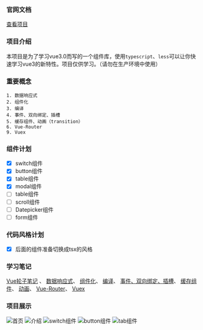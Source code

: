 ### 官网文档
[查看项目](http://wangfan.store)
### 项目介绍

本项目是为了学习vue3.0而写的一个组件库，使用`typescript`、`less`可以让你快速学习vue3的新特性。项目仅供学习。（请勿在生产环境中使用）

### 重要概念

    1. 数据响应式
    2. 组件化
    3. 编译
    4. 事件、双向绑定、插槽
    5. 缓存组件、动画（transition）
    6. Vue-Router
    9. Vuex

### 组件计划

- [x] switch组件
- [x] button组件
- [x] table组件
- [x] modal组件
- [ ] table组件
- [ ] scroll组件
- [ ] Datepicker组件
- [ ] form组件

### 代码风格计划

- [x] 后面的组件准备切换成tsx的风格

### 学习笔记

[Vue轮子笔记](https://www.yuque.com/yixiu-wrtcu/qyx5op/og5y2r) 、
[数据响应式]()、
[组件化]()、
[编译]()、
[事件、双向绑定、插槽]()、
[缓存组件]()、
[动画]()、
[Vue-Router]()、
[Vuex]()

### 项目展示
![首页](http://wangfan.store/static/doc3.png)
![介绍](http://wangfan.store/static/doc4.png)
![switch组件](http://wangfan.store/static/doc5.png)
![button组件](http://wangfan.store/static/doc6.png)
![tab组件](http://wangfan.store/static/doc7.png)


